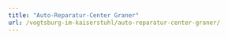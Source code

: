 ```yaml
---
title: "Auto-Reparatur-Center Graner"
url: /vogtsburg-im-kaiserstuhl/auto-reparatur-center-graner/
---
```

